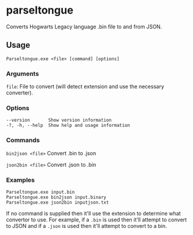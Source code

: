 # parseltongue
Converts Hogwarts Legacy language .bin file to and from JSON.

## Usage


`Parseltongue.exe <file> [command] [options]`


### Arguments
`file`: File to convert (will detect extension and use the necessary converter).

### Options
```shell
--version       Show version information
-?, -h, --help  Show help and usage information
```

### Commands

`bin2json <file>`  Convert .bin to .json

`json2bin <file>`  Convert .json to .bin

### Examples

```shell
Parseltongue.exe input.bin
Parseltongue.exe bin2json input.binary
Parseltongue.exe json2bin inputjson.txt
```


If no command is supplied then it'll use the extension to determine what convertor to use. 
For example, if a `.bin` is used then it'll attempt to convert to JSON and if a `.json` is used
then it'll attempt to convert to a bin.